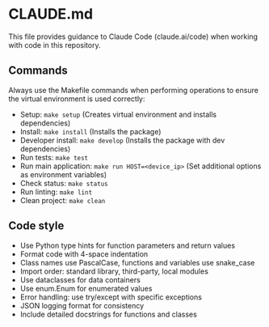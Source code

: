 # CLAUDE.md

This file provides guidance to Claude Code (claude.ai/code) when working with code in this repository.

## Commands
Always use the Makefile commands when performing operations to ensure the virtual environment is used correctly:

- Setup: `make setup` (Creates virtual environment and installs dependencies)
- Install: `make install` (Installs the package)
- Developer install: `make develop` (Installs the package with dev dependencies)
- Run tests: `make test` 
- Run main application: `make run HOST=<device_ip>` (Set additional options as environment variables)
- Check status: `make status`
- Run linting: `make lint`
- Clean project: `make clean`

## Code style
- Use Python type hints for function parameters and return values
- Format code with 4-space indentation
- Class names use PascalCase, functions and variables use snake_case
- Import order: standard library, third-party, local modules
- Use dataclasses for data containers
- Use enum.Enum for enumerated values
- Error handling: use try/except with specific exceptions
- JSON logging format for consistency
- Include detailed docstrings for functions and classes